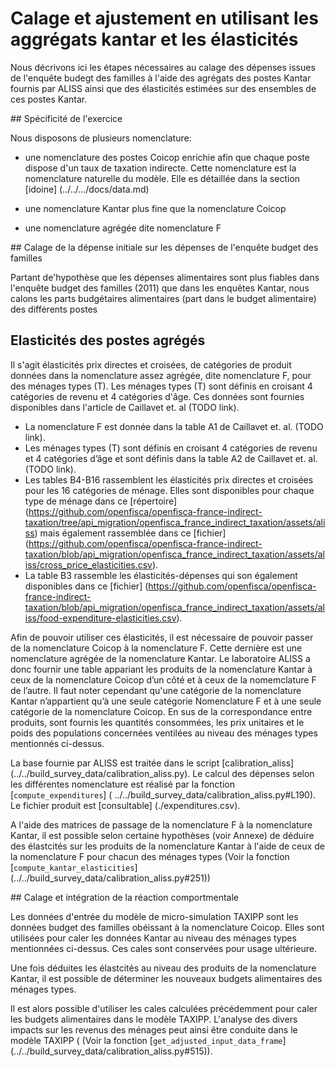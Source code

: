 # Calage et ajustement en utilisant les aggrégats kantar et les élasticités

Nous décrivons ici les étapes nécessaires au calage des dépenses issues de l'enquête budegt des familles
à l'aide des agrégats des postes Kantar fournis par ALISS ainsi que des élasticités estimées sur des ensembles
de ces postes Kantar.


## Spécificité de l'exercice

Nous disposons de plusieurs nomenclature:
 - une nomenclature des postes Coicop enrichie afin que chaque poste dispose d'un taux de taxation indirecte.
Cette nomenclature est la nomenclature naturelle du modèle. Elle es détaillée dans la section [idoine] (../../.../docs/data.md)

 - une nomenclature Kantar plus fine que la nomenclature Coicop

 - une nomenclature agrégée dite nomenclature F  

## Calage de la dépense initiale sur les dépenses de l'enquête budget des familles

Partant de'hypothèse que les dépenses alimentaires sont plus fiables dans l'enquête budget des familles (2011)
que dans les enquêtes Kantar, nous calons les parts budgétaires alimentaires (part dans le budget alimentaire)
des différents postes        


## Elasticités des postes agrégés

Il s'agit élasticités prix directes et croisées, de catégories de produit données dans la nomenclature assez agrégée, dite nomenclature F, pour des ménages types (T). Les ménages types (T) sont définis en croisant 4 catégories de revenu et 4 catégories d'âge. Ces données sont fournies disponibles dans l'article de Caillavet et. al (TODO link).

 - La nomenclature F est donnée dans la table A1 de Caillavet et. al.  (TODO link). 
 - Les ménages types (T) sont définis en croisant 4 catégories de revenu et 4 catégories d’âge et sont définis
dans la table A2 de Caillavet et. al. (TODO link).
 - Les tables B4-B16 rassemblent les élasticités prix directes et croisées pour les 16 catégories de ménage. Elles sont disponibles pour chaque type de ménage dans ce [répertoire] (https://github.com/openfisca/openfisca-france-indirect-taxation/tree/api_migration/openfisca_france_indirect_taxation/assets/aliss) mais également rassemblée dans ce [fichier] (https://github.com/openfisca/openfisca-france-indirect-taxation/blob/api_migration/openfisca_france_indirect_taxation/assets/aliss/cross_price_elasticities.csv). 
 - La table B3 rassemble les élasticités-dépenses qui son également disponibles dans ce [fichier] (https://github.com/openfisca/openfisca-france-indirect-taxation/blob/api_migration/openfisca_france_indirect_taxation/assets/aliss/food-expenditure-elasticities.csv).  

Afin de pouvoir utiliser ces élasticités, il est nécessaire de pouvoir passer de la nomenclature Coicop à la nomenclature F.
Cette dernière est une nomenclature agrégée de la nomenclature Kantar. Le laboratoire ALISS a donc fournir une table appariant les produits de la nomenclature Kantar à ceux de la nomenclature Coicop d’un côté et à ceux de la nomemclature F de l’autre.
Il faut noter cependant qu'une catégorie de la nomenclature Kantar n’appartient qu’à une seule catégorie Nomenclature F et à une seule catégorie de la nomenclature Coicop. En sus de la correspondance entre produits, sont fournis les quantités consommées, les prix unitaires et le poids des populations concernées ventilées au niveau des ménages types mentionnés ci-dessus.

La base fournie par ALISS est traitée dans le script [calibration_aliss] (../../build_survey_data/calibration_aliss.py). Le  calcul des dépenses selon les différentes nomenclature est réalisé par la fonction [`compute_expenditures`] ( ../../build_survey_data/calibration_aliss.py#L190). Le fichier produit est [consultable] (./expenditures.csv). 

A l'aide des matrices de passage de la nomenclature F à la nomenclature Kantar, il est possible selon certaine hypothèses (voir Annexe) de déduire des élastcités sur les produits de la nomenclature Kantar à l'aide de ceux de la nomenclature F pour chacun des ménages types (Voir la fonction [`compute_kantar_elasticities`] (../../build_survey_data/calibration_aliss.py#251))

## Calage et intégration de la réaction comportmentale

Les données d'entrée du modèle de micro-simulation TAXIPP sont les données budget des familles obéissant à la nomenclature Coicop. Elles sont utilisées pour caler les données Kantar au niveau des ménages types mentionnées ci-dessus. Ces cales sont conservées pour usage ultérieure.

Une fois déduites les élastcités au niveau des produits de la nomenclature Kantar, il est possible de déterminer les nouveaux budgets alimentaires des ménages types.  

Il est alors possible d'utiliser les cales calculées précédemment pour caler les budgets alimentaires dans le modèle TAXIPP.
L'analyse des divers impacts sur les revenus des ménages peut ainsi être conduite dans le modèle TAXIPP ( (Voir la fonction [`get_adjusted_input_data_frame`] (../../build_survey_data/calibration_aliss.py#515)).


